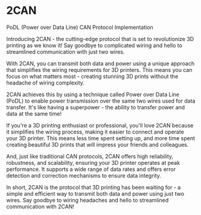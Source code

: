 # 2CAN
PoDL (Power over Data Line) CAN Protocol Implementation


Introducing 2CAN - the cutting-edge protocol that is set to revolutionize 3D printing as we know it! Say goodbye to complicated wiring and hello to streamlined communication with just two wires.

With 2CAN, you can transmit both data and power using a unique approach that simplifies the wiring requirements for 3D printers. This means you can focus on what matters most - creating stunning 3D prints without the headache of wiring complexity.

2CAN achieves this by using a technique called Power over Data Line (PoDL) to enable power transmission over the same two wires used for data transfer. It's like having a superpower - the ability to transfer power and data at the same time!

If you're a 3D printing enthusiast or professional, you'll love 2CAN because it simplifies the wiring process, making it easier to connect and operate your 3D printer. This means less time spent setting up, and more time spent creating beautiful 3D prints that will impress your friends and colleagues.

And, just like traditional CAN protocols, 2CAN offers high reliability, robustness, and scalability, ensuring your 3D printer operates at peak performance. It supports a wide range of data rates and offers error detection and correction mechanisms to ensure data integrity.

In short, 2CAN is the protocol that 3D printing has been waiting for - a simple and efficient way to transmit both data and power using just two wires. Say goodbye to wiring headaches and hello to streamlined communication with 2CAN!
